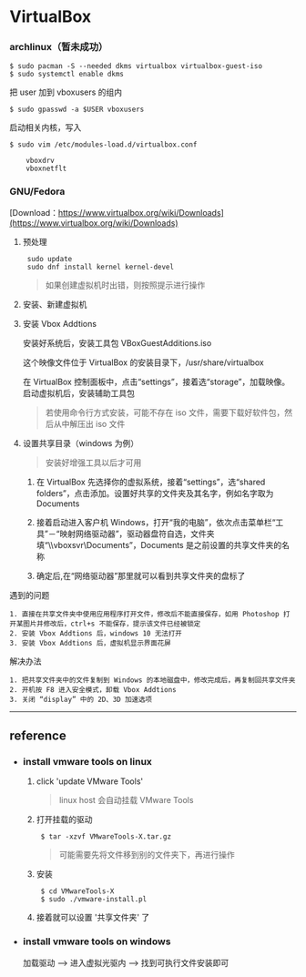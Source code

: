 # VirtualBox

### archlinux（暂未成功）

    $ sudo pacman -S --needed dkms virtualbox virtualbox-guest-iso
    $ sudo systemctl enable dkms

把 user 加到 vboxusers 的组内

    $ sudo gpasswd -a $USER vboxusers

启动相关内核，写入

    $ sudo vim /etc/modules-load.d/virtualbox.conf

        vboxdrv
        vboxnetflt

### GNU/Fedora

[Download：https://www.virtualbox.org/wiki/Downloads](https://www.virtualbox.org/wiki/Downloads)

1. 预处理

        sudo update
        sudo dnf install kernel kernel-devel
    > 如果创建虚拟机时出错，则按照提示进行操作

1. 安装、新建虚拟机

1. 安装 Vbox Addtions

    安装好系统后，安装工具包 VBoxGuestAdditions.iso

    这个映像文件位于 VirtualBox 的安装目录下，/usr/share/virtualbox

    在 VirtualBox 控制面板中，点击“settings”，接着选“storage”，加载映像。启动虚拟机后，安装辅助工具包
    > 若使用命令行方式安装，可能不存在 iso 文件，需要下载好软件包，然后从中解压出 iso 文件

1. 设置共享目录（windows 为例）
    > 安装好增强工具以后才可用

    1. 在 VirtualBox 先选择你的虚拟系统，接着“settings”，选“shared folders”，点击添加。设置好共享的文件夹及其名字，例如名字取为 Documents

    2. 接着启动进入客户机 Windows，打开“我的电脑”，依次点击菜单栏“工具”－“映射网络驱动器”，驱动器盘符自选，文件夹填“\\\vboxsvr\Documents”，Documents 是之前设置的共享文件夹的名称

    3. 确定后,在“网络驱动器”那里就可以看到共享文件夹的盘标了

遇到的问题

    1. 直接在共享文件夹中使用应用程序打开文件，修改后不能直接保存，如用 Photoshop 打开某图片并修改后，ctrl+s 不能保存，提示该文件已经被锁定
    2. 安装 Vbox Addtions 后，windows 10 无法打开
    3. 安装 Vbox Addtions 后，虚拟机显示界面花屏

解决办法

    1. 把共享文件夹中的文件复制到 Windows 的本地磁盘中，修改完成后，再复制回共享文件夹
    2. 开机按 F8 进入安全模式，卸载 Vbox Addtions
    3. 关闭 “display” 中的 2D、3D 加速选项

***

## reference

- ### install vmware tools on linux

    1. click 'update VMware Tools'
        > linux host 会自动挂载 VMware Tools

    2. 打开挂载的驱动

            $ tar -xzvf VMwareTools-X.tar.gz
        > 可能需要先将文件移到别的文件夹下，再进行操作

    3. 安装

            $ cd VMwareTools-X
            $ sudo ./vmware-install.pl

    4. 接着就可以设置 '共享文件夹' 了

- ### install vmware tools on windows

    加载驱动 --> 进入虚拟光驱内 --> 找到可执行文件安装即可
